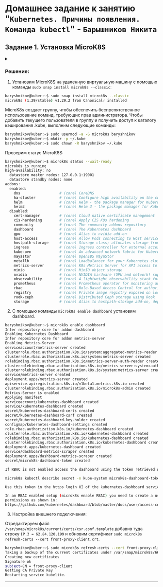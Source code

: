 # Домашнее задание к занятию "`Kubernetes. Причины появления. Команда kubectl`" - `Барышников Никита`


## Задание 1. Установка MicroK8S
<details>
	<summary></summary>
      <br>

1. Установить MicroK8S на локальную машину или на удалённую виртуальную машину.
2. Установить dashboard.
3. Сгенерировать сертификат для подключения к внешнему ip-адресу.

</details>

### Решение:

1. Установим MicroK8S на удаленную виртуальную машину с помощью команды `sudo snap install microk8s --classic`:
```bash
baryshnikov@kuber:~$ sudo snap install microk8s --classic
microk8s (1.29/stable) v1.29.2 from Canonical✓ installed
```

MicroK8s создает группу, чтобы обеспечить беспрепятственное использование команд, требующих прав администратора. Чтобы добавить текущего пользователя в группу и получить доступ к каталогу кэширования .kube, выполним следующие команды:
```bash
baryshnikov@kuber:~$ sudo usermod -a -G microk8s baryshnikov
baryshnikov@kuber:~$ mkdir -p ~/.kube
baryshnikov@kuber:~$ sudo chown -R baryshnikov ~/.kube
```

Проверим статус MicroK8S:
```bash
baryshnikov@kuber:~$ microk8s status --wait-ready
microk8s is running
high-availability: no
  datastore master nodes: 127.0.0.1:19001
  datastore standby nodes: none
addons:
  enabled:
    dns                  # (core) CoreDNS
    ha-cluster           # (core) Configure high availability on the current node
    helm                 # (core) Helm - the package manager for Kubernetes
    helm3                # (core) Helm 3 - the package manager for Kubernetes
  disabled:
    cert-manager         # (core) Cloud native certificate management
    cis-hardening        # (core) Apply CIS K8s hardening
    community            # (core) The community addons repository
    dashboard            # (core) The Kubernetes dashboard
    gpu                  # (core) Alias to nvidia add-on
    host-access          # (core) Allow Pods connecting to Host services smoothly
    hostpath-storage     # (core) Storage class; allocates storage from host directory
    ingress              # (core) Ingress controller for external access
    kube-ovn             # (core) An advanced network fabric for Kubernetes
    mayastor             # (core) OpenEBS MayaStor
    metallb              # (core) Loadbalancer for your Kubernetes cluster
    metrics-server       # (core) K8s Metrics Server for API access to service metrics
    minio                # (core) MinIO object storage
    nvidia               # (core) NVIDIA hardware (GPU and network) support
    observability        # (core) A lightweight observability stack for logs, traces and metrics
    prometheus           # (core) Prometheus operator for monitoring and logging
    rbac                 # (core) Role-Based Access Control for authorisation
    registry             # (core) Private image registry exposed on localhost:32000
    rook-ceph            # (core) Distributed Ceph storage using Rook
    storage              # (core) Alias to hostpath-storage add-on, deprecated
```

2. С помощью команды `microk8s enable dashboard` установим dashboard.
```bash
baryshnikov@kuber:~$ microk8s enable dashboard
Infer repository core for addon dashboard
Enabling Kubernetes Dashboard
Infer repository core for addon metrics-server
Enabling Metrics-Server
serviceaccount/metrics-server created
clusterrole.rbac.authorization.k8s.io/system:aggregated-metrics-reader created
clusterrole.rbac.authorization.k8s.io/system:metrics-server created
rolebinding.rbac.authorization.k8s.io/metrics-server-auth-reader created
clusterrolebinding.rbac.authorization.k8s.io/metrics-server:system:auth-delegator created
clusterrolebinding.rbac.authorization.k8s.io/system:metrics-server created
service/metrics-server created
deployment.apps/metrics-server created
apiservice.apiregistration.k8s.io/v1beta1.metrics.k8s.io created
clusterrolebinding.rbac.authorization.k8s.io/microk8s-admin created
Metrics-Server is enabled
Applying manifest
serviceaccount/kubernetes-dashboard created
service/kubernetes-dashboard created
secret/kubernetes-dashboard-certs created
secret/kubernetes-dashboard-csrf created
secret/kubernetes-dashboard-key-holder created
configmap/kubernetes-dashboard-settings created
role.rbac.authorization.k8s.io/kubernetes-dashboard created
clusterrole.rbac.authorization.k8s.io/kubernetes-dashboard created
rolebinding.rbac.authorization.k8s.io/kubernetes-dashboard created
clusterrolebinding.rbac.authorization.k8s.io/kubernetes-dashboard created
deployment.apps/kubernetes-dashboard created
service/dashboard-metrics-scraper created
deployment.apps/dashboard-metrics-scraper created
secret/microk8s-dashboard-token created

If RBAC is not enabled access the dashboard using the token retrieved with:

microk8s kubectl describe secret -n kube-system microk8s-dashboard-token

Use this token in the https login UI of the kubernetes-dashboard service.

In an RBAC enabled setup (microk8s enable RBAC) you need to create a user with restricted
permissions as shown in:
https://github.com/kubernetes/dashboard/blob/master/docs/user/access-control/creating-sample-user.md
```

3. Настройка внешнего подключения:

Отредактируем файл `/var/snap/microk8s/current/certs/csr.conf.template` добавив туда строку `IP.3 = 62.84.120.199` и обновим сертификат `sudo microk8s refresh-certs --cert front-proxy-client.crt`.

```bash
baryshnikov@kuber:~$ sudo microk8s refresh-certs --cert front-proxy-client.crt
Taking a backup of the current certificates under /var/snap/microk8s/6641/certs-backup/
Creating new certificates
Signature ok
subject=CN = front-proxy-client
Getting CA Private Key
Restarting service kubelite.
```

---